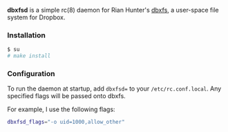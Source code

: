 **dbxfsd** is a simple rc(8) daemon for Rian Hunter's [dbxfs],
a user-space file system for Dropbox.

[dbxfs]: https://github.com/rianhunter/dbxfs/

### Installation

```sh
$ su
# make install
```

### Configuration

To run the daemon at startup, add `dbxfsd=` to your `/etc/rc.conf.local`.
Any specified flags will be passed onto dbxfs.

For example, I use the following flags:

```sh
dbxfsd_flags="-o uid=1000,allow_other"
```

